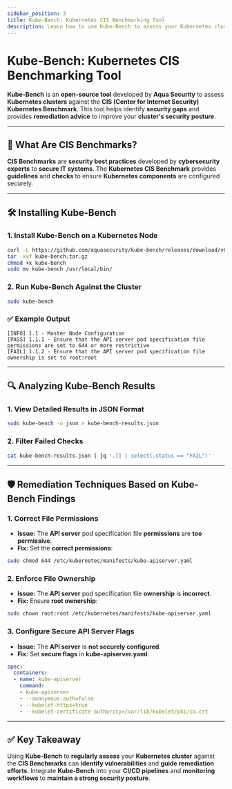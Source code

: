 ```yaml
---
sidebar_position: 3
title: Kube-Bench: Kubernetes CIS Benchmarking Tool
description: Learn how to use Kube-Bench to assess your Kubernetes cluster against CIS Benchmarks and enhance security practices.
---
```


# Kube-Bench: Kubernetes CIS Benchmarking Tool

**Kube-Bench** is an **open-source tool** developed by **Aqua Security** to assess **Kubernetes clusters** against the **CIS (Center for Internet Security) Kubernetes Benchmark**. This tool helps identify **security gaps** and provides **remediation advice** to improve your **cluster's security posture**.

---

## 🚩 What Are CIS Benchmarks?

**CIS Benchmarks** are **security best practices** developed by **cybersecurity experts** to **secure IT systems**. The **Kubernetes CIS Benchmark** provides **guidelines** and **checks** to ensure **Kubernetes components** are configured securely.

---

## 🛠️ Installing Kube-Bench

### 1. Install Kube-Bench on a Kubernetes Node

```bash
curl -L https://github.com/aquasecurity/kube-bench/releases/download/v0.6.12/kube-bench_0.6.12_linux_amd64.tar.gz -o kube-bench.tar.gz
tar -xvf kube-bench.tar.gz
chmod +x kube-bench
sudo mv kube-bench /usr/local/bin/
```

### 2. Run Kube-Bench Against the Cluster

```bash
sudo kube-bench
```

### ✅ Example Output

```text
[INFO] 1.1 - Master Node Configuration
[PASS] 1.1.1 - Ensure that the API server pod specification file permissions are set to 644 or more restrictive
[FAIL] 1.1.2 - Ensure that the API server pod specification file ownership is set to root:root
```

---

## 🔍 Analyzing Kube-Bench Results

### 1. View Detailed Results in JSON Format

```bash
sudo kube-bench -o json > kube-bench-results.json
```

### 2. Filter Failed Checks

```bash
cat kube-bench-results.json | jq '.[] | select(.status == "FAIL")'
```

---

## 🛡️ Remediation Techniques Based on Kube-Bench Findings

### 1. Correct File Permissions

- **Issue:** The **API server** pod specification file **permissions** are **too permissive**.
- **Fix:** Set the **correct permissions**:

```bash
sudo chmod 644 /etc/kubernetes/manifests/kube-apiserver.yaml
```

### 2. Enforce File Ownership

- **Issue:** The **API server** pod specification file **ownership** is **incorrect**.
- **Fix:** Ensure **root ownership**:

```bash
sudo chown root:root /etc/kubernetes/manifests/kube-apiserver.yaml
```

### 3. Configure Secure API Server Flags

- **Issue:** The **API server** is **not securely configured**.
- **Fix:** Set **secure flags** in **kube-apiserver.yaml**:

```yaml
spec:
  containers:
  - name: kube-apiserver
    command:
    - kube-apiserver
    - --anonymous-auth=false
    - --kubelet-https=true
    - --kubelet-certificate-authority=/var/lib/kubelet/pki/ca.crt
```

---

## ✅ Key Takeaway

Using **Kube-Bench** to **regularly assess** your **Kubernetes cluster** against the **CIS Benchmarks** can **identify vulnerabilities** and **guide remediation efforts**. Integrate **Kube-Bench** into your **CI/CD pipelines** and **monitoring workflows** to **maintain a strong security posture**.
